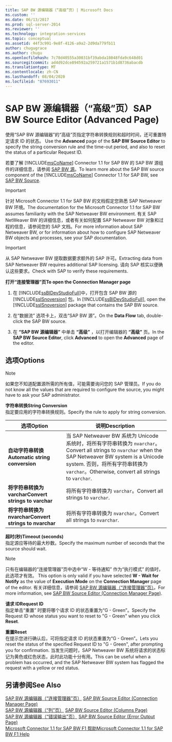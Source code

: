 ```yaml
---
title: SAP BW 源编辑器（“高级”页）| Microsoft Docs
ms.custom: ''
ms.date: 06/13/2017
ms.prod: sql-server-2014
ms.reviewer: ''
ms.technology: integration-services
ms.topic: conceptual
ms.assetid: 44f3c991-9e8f-4126-a9a2-2d9da779fb11
author: chugugrace
ms.author: chugu
ms.openlocfilehash: 7c78d40555a30031bf39abda18048fda9c648d01
ms.sourcegitcommit: ad4d92dce894592a259721a1571b1d8736abacdb
ms.translationtype: MT
ms.contentlocale: zh-CN
ms.lasthandoff: 08/04/2020
ms.locfileid: "87693011"
---
```

# <a name="sap-bw-source-editor-advanced-page"></a><span data-ttu-id="5d01c-102">SAP BW 源编辑器（“高级”页）</span><span class="sxs-lookup"><span data-stu-id="5d01c-102">SAP BW Source Editor (Advanced Page)</span></span>
  <span data-ttu-id="5d01c-103">使用“SAP BW 源编辑器”的“高级”页指定字符串转换规则和超时时间，还可重置特定请求 ID 的状态。  </span><span class="sxs-lookup"><span data-stu-id="5d01c-103">Use the **Advanced** page of the **SAP BW Source Editor** to specify the string conversion rule and the time-out period, and also to reset the status of a particular Request ID.</span></span>  
  
 <span data-ttu-id="5d01c-104">若要了解 [!INCLUDE[msCoName](../../includes/msconame-md.md)] Connector 1.1 for SAP BW 的 SAP BW 源组件的详细信息，请参阅 [SAP BW 源](sap-bw-source.md)。</span><span class="sxs-lookup"><span data-stu-id="5d01c-104">To learn more about the SAP BW source component of the [!INCLUDE[msCoName](../../includes/msconame-md.md)] Connector 1.1 for SAP BW, see [SAP BW Source](sap-bw-source.md).</span></span>  
  
> [!IMPORTANT]  
>  <span data-ttu-id="5d01c-105">针对 Microsoft Connector 1.1 for SAP BW 的文档假定您熟悉 SAP Netweaver BW 环境。</span><span class="sxs-lookup"><span data-stu-id="5d01c-105">The documentation for the Microsoft Connector 1.1 for SAP BW assumes familiarity with the SAP Netweaver BW environment.</span></span> <span data-ttu-id="5d01c-106">有关 SAP NetWeaver BW 的详细信息，或者有关如何配置 SAP Netweaver BW 对象和过程的信息，请参阅您的 SAP 文档。</span><span class="sxs-lookup"><span data-stu-id="5d01c-106">For more information about SAP Netweaver BW, or for information about how to configure SAP Netweaver BW objects and processes, see your SAP documentation.</span></span>  
  
> [!IMPORTANT]  
>  <span data-ttu-id="5d01c-107">从 SAP Netweaver BW 提取数据要求额外的 SAP 许可。</span><span class="sxs-lookup"><span data-stu-id="5d01c-107">Extracting data from SAP Netweaver BW requires additional SAP licensing.</span></span> <span data-ttu-id="5d01c-108">请向 SAP 核实以便确认这些要求。</span><span class="sxs-lookup"><span data-stu-id="5d01c-108">Check with SAP to verify these requirements.</span></span>  
  
 <span data-ttu-id="5d01c-109">**打开“连接管理器”页**</span><span class="sxs-lookup"><span data-stu-id="5d01c-109">**To open the Connection Manager page**</span></span>  
  
1.  <span data-ttu-id="5d01c-110">在 [!INCLUDE[ssBIDevStudioFull](../../includes/ssbidevstudiofull-md.md)]中，打开包含 SAP BW 源的 [!INCLUDE[ssISnoversion](../../includes/ssisnoversion-md.md)] 包。</span><span class="sxs-lookup"><span data-stu-id="5d01c-110">In [!INCLUDE[ssBIDevStudioFull](../../includes/ssbidevstudiofull-md.md)], open the [!INCLUDE[ssISnoversion](../../includes/ssisnoversion-md.md)] package that contains the SAP BW source.</span></span>  
  
2.  <span data-ttu-id="5d01c-111">在“数据流”  选项卡上，双击“SAP BW 源”。</span><span class="sxs-lookup"><span data-stu-id="5d01c-111">On the **Data Flow** tab, double-click the SAP BW source.</span></span>  
  
3.  <span data-ttu-id="5d01c-112">在 **“SAP BW 源编辑器”** 中单击 **“高级”** ，以打开编辑器的 **“高级”** 页。</span><span class="sxs-lookup"><span data-stu-id="5d01c-112">In the **SAP BW Source Editor**, click **Advanced** to open the **Advanced** page of the editor.</span></span>  
  
## <a name="options"></a><span data-ttu-id="5d01c-113">选项</span><span class="sxs-lookup"><span data-stu-id="5d01c-113">Options</span></span>  
  
> [!NOTE]  
>  <span data-ttu-id="5d01c-114">如果您不知道配置源所需的所有值，可能需要询问您的 SAP 管理员。</span><span class="sxs-lookup"><span data-stu-id="5d01c-114">If you do not know all the values that are required to configure the source, you might have to ask your SAP administrator.</span></span>  
  
 <span data-ttu-id="5d01c-115">**字符串转换**</span><span class="sxs-lookup"><span data-stu-id="5d01c-115">**String Conversion**</span></span>  
 <span data-ttu-id="5d01c-116">指定要应用的字符串转换规则。</span><span class="sxs-lookup"><span data-stu-id="5d01c-116">Specify the rule to apply for string conversion.</span></span>  
  
|<span data-ttu-id="5d01c-117">选项</span><span class="sxs-lookup"><span data-stu-id="5d01c-117">Option</span></span>|<span data-ttu-id="5d01c-118">说明</span><span class="sxs-lookup"><span data-stu-id="5d01c-118">Description</span></span>|  
|------------|-----------------|  
|<span data-ttu-id="5d01c-119">**自动字符串转换**</span><span class="sxs-lookup"><span data-stu-id="5d01c-119">**Automatic string conversion**</span></span>|<span data-ttu-id="5d01c-120">当 SAP Netweaver BW 系统为 Unicode 系统时，将所有字符串转换为 `nvarchar`。</span><span class="sxs-lookup"><span data-stu-id="5d01c-120">Convert all strings to `nvarchar` when the SAP Netweaver BW system is a Unicode system.</span></span> <span data-ttu-id="5d01c-121">否则，将所有字符串转换为 `varchar`。</span><span class="sxs-lookup"><span data-stu-id="5d01c-121">Otherwise, convert all strings to `varchar`.</span></span>|  
|<span data-ttu-id="5d01c-122">**将字符串转换为 varchar**</span><span class="sxs-lookup"><span data-stu-id="5d01c-122">**Convert strings to varchar**</span></span>|<span data-ttu-id="5d01c-123">将所有字符串转换为 `varchar`。</span><span class="sxs-lookup"><span data-stu-id="5d01c-123">Convert all strings to `varchar`.</span></span>|  
|<span data-ttu-id="5d01c-124">**将字符串转换为 nvarchar**</span><span class="sxs-lookup"><span data-stu-id="5d01c-124">**Convert strings to nvarchar**</span></span>|<span data-ttu-id="5d01c-125">将所有字符串转换为 `nvarchar`。</span><span class="sxs-lookup"><span data-stu-id="5d01c-125">Convert all strings to `nvarchar`.</span></span>|  
  
 <span data-ttu-id="5d01c-126">**超时(秒)**</span><span class="sxs-lookup"><span data-stu-id="5d01c-126">**Timeout (seconds)**</span></span>  
 <span data-ttu-id="5d01c-127">指定源应等待的最大秒数。</span><span class="sxs-lookup"><span data-stu-id="5d01c-127">Specify the maximum number of seconds that the source should wait.</span></span>  
  
> [!NOTE]  
>  <span data-ttu-id="5d01c-128">只有在编辑器的“连接管理器”页中选中“W - 等待通知”  作为“执行模式”  的值时，此选项才有效。 </span><span class="sxs-lookup"><span data-stu-id="5d01c-128">This option is only valid if you have selected **W - Wait for Notify** as the value of **Execution Mode** on the **Connection Manager** page of the editor.</span></span> <span data-ttu-id="5d01c-129">有关详细信息，请参阅 [SAP BW 源编辑器（“连接管理器”页）](sap-bw-source-editor-connection-manager-page.md)。</span><span class="sxs-lookup"><span data-stu-id="5d01c-129">For more information, see [SAP BW Source Editor &#40;Connection Manager Page&#41;](sap-bw-source-editor-connection-manager-page.md).</span></span>  
  
 <span data-ttu-id="5d01c-130">**请求 ID**</span><span class="sxs-lookup"><span data-stu-id="5d01c-130">**Request ID**</span></span>  
 <span data-ttu-id="5d01c-131">指定单击“重置”  时要将哪个请求 ID 的状态重置为“G - Green”。</span><span class="sxs-lookup"><span data-stu-id="5d01c-131">Specify the Request ID whose status you want to reset to "G - Green" when you click **Reset**.</span></span>  
  
 <span data-ttu-id="5d01c-132">**重置**</span><span class="sxs-lookup"><span data-stu-id="5d01c-132">**Reset**</span></span>  
 <span data-ttu-id="5d01c-133">在提示您进行确认后，可将指定请求 ID 的状态重置为“G - Green”。</span><span class="sxs-lookup"><span data-stu-id="5d01c-133">Lets you reset the status of the specified Request ID to "G - Green", after prompting you for confirmation.</span></span> <span data-ttu-id="5d01c-134">当发生问题时，SAP Netweaver BW 系统将请求的状态标记为黄色或红色状态，此时此功能十分有用。</span><span class="sxs-lookup"><span data-stu-id="5d01c-134">This can be useful when a problem has occurred, and the SAP Netweaver BW system has flagged the request with a yellow or red status.</span></span>  
  
## <a name="see-also"></a><span data-ttu-id="5d01c-135">另请参阅</span><span class="sxs-lookup"><span data-stu-id="5d01c-135">See Also</span></span>  
 <span data-ttu-id="5d01c-136">[SAP BW 源编辑器（“连接管理器”页）](sap-bw-source-editor-connection-manager-page.md) </span><span class="sxs-lookup"><span data-stu-id="5d01c-136">[SAP BW Source Editor &#40;Connection Manager Page&#41;](sap-bw-source-editor-connection-manager-page.md) </span></span>  
 <span data-ttu-id="5d01c-137">[SAP BW 源编辑器（“列”页）](sap-bw-source-editor-columns-page.md) </span><span class="sxs-lookup"><span data-stu-id="5d01c-137">[SAP BW Source Editor &#40;Columns Page&#41;](sap-bw-source-editor-columns-page.md) </span></span>  
 <span data-ttu-id="5d01c-138">[SAP BW 源编辑器（“错误输出”页）](sap-bw-source-editor-error-output-page.md) </span><span class="sxs-lookup"><span data-stu-id="5d01c-138">[SAP BW Source Editor &#40;Error Output Page&#41;](sap-bw-source-editor-error-output-page.md) </span></span>  
 [<span data-ttu-id="5d01c-139">Microsoft Connector 1.1 for SAP BW F1 帮助</span><span class="sxs-lookup"><span data-stu-id="5d01c-139">Microsoft Connector 1.1 for SAP BW F1 Help</span></span>](../microsoft-connector-for-sap-bw-f1-help.md)  
  
  
